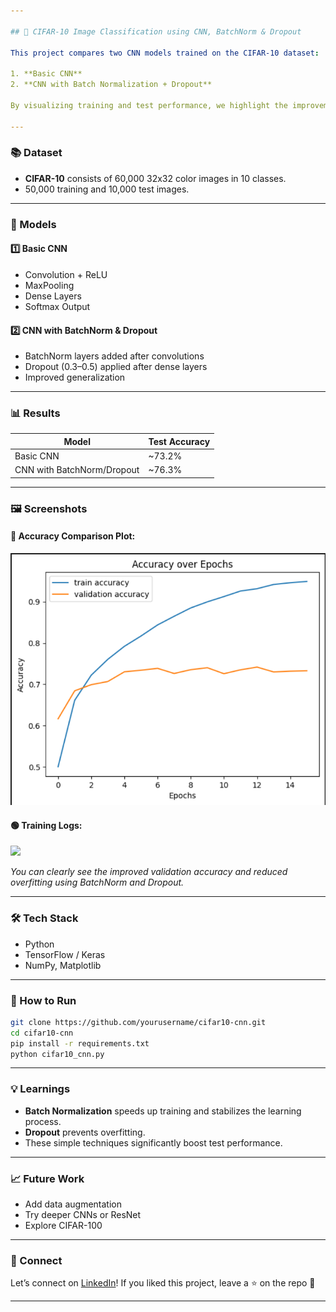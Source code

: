 ```yaml
---

## 🧠 CIFAR-10 Image Classification using CNN, BatchNorm & Dropout

This project compares two CNN models trained on the CIFAR-10 dataset:

1. **Basic CNN**
2. **CNN with Batch Normalization + Dropout**

By visualizing training and test performance, we highlight the improvements in generalization and accuracy.

---
```


### 📚 Dataset

* **CIFAR-10** consists of 60,000 32x32 color images in 10 classes.
* 50,000 training and 10,000 test images.

---

### 🧪 Models

#### 1️⃣ Basic CNN

* Convolution + ReLU
* MaxPooling
* Dense Layers
* Softmax Output

#### 2️⃣ CNN with BatchNorm & Dropout

* BatchNorm layers added after convolutions
* Dropout (0.3–0.5) applied after dense layers
* Improved generalization

---

### 📊 Results

| Model                      | Test Accuracy |
| -------------------------- | ------------- |
| Basic CNN                  | \~73.2%       |
| CNN with BatchNorm/Dropout | \~76.3%       |

---

### 🖼️ Screenshots

#### 🔵 Accuracy Comparison Plot:

<img src="accuracy_over_epochs.png" width="600"/>

#### 🟢 Training Logs:

<img src="result_whitout_da.png" width="600"/>

*You can clearly see the improved validation accuracy and reduced overfitting using BatchNorm and Dropout.*

---

### 🛠️ Tech Stack

* Python
* TensorFlow / Keras
* NumPy, Matplotlib

---

### 🚀 How to Run

```bash
git clone https://github.com/yourusername/cifar10-cnn.git
cd cifar10-cnn
pip install -r requirements.txt
python cifar10_cnn.py
```

---

### 💡 Learnings

* **Batch Normalization** speeds up training and stabilizes the learning process.
* **Dropout** prevents overfitting.
* These simple techniques significantly boost test performance.

---

### 📈 Future Work

* Add data augmentation
* Try deeper CNNs or ResNet
* Explore CIFAR-100

---

### 🤝 Connect

Let’s connect on [LinkedIn](www.linkedin.com/in/nithish-kannan-m)!
If you liked this project, leave a ⭐ on the repo 🙂

---

